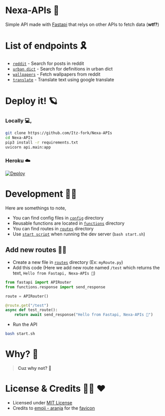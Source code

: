 # Nexa-APIs 🌊

Simple API made with [Fastapi](https://fastapi.tiangolo.com/) that relys on other APIs to fetch data (**wtf?**)


# List of endpoints 🎗️

- [`reddit`](api/routes/reddit.py) - Search for posts in reddit
- [`urban dict`](api/routes/urbandict.py) - Search for definitions in urban dict
- [`wallpapers`](api/routes/wallpapers.py) - Fetch wallpapers from reddit
- [`translate`](api/routes/translate.py) - Translate text using google translate


# Deploy it! 🪐

### Locally 💻,
```sh
git clone https://github.com/Itz-fork/Nexa-APIs
cd Nexa-APIs
pip3 install -r requirements.txt
uvicorn api.main:app
```

### Heroku ☁️
[![Deploy](https://www.herokucdn.com/deploy/button.svg)](https://heroku.com/deploy?template=https://github.com/Itz-fork/Nexa-APIs)


# Development 🧑‍💻

Here are somethings to note,

- You can find config files in [`config`](api/config) directory
- Reusable functions are located in [`functions`](api/functions) directory
- You can find routes in [`routes`](api/routes) directory
- Use [`start script`](start.sh) when running the dev server (`bash start.sh`)

## Add new routes 👨‍🎨
- Create a new file in [`routes`](api/routes) directory (Ex: `myRoute.py`)
- Add this code (Here we add new route named `/test` which returns the text, `Hello from Fastapi, Nexa-APIs 🌊`)
```python
from fastapi import APIRouter
from functions.response import send_response

route = APIRouter()

@route.get("/test")
async def test_route():
    return await send_response("Hello from Fastapi, Nexa-APIs 🌊")
```
- Run the API
```sh
bash start.sh
```


# Why? 🤔

> __**Cuz why not? 🎾**__


# License & Credits 👮‍♂️ ♥️

- Licensed under [MIT License](LICENSE)
- Credits to [emoji - aranja](https://emoji.aranja.com/) for the [favicon](favicon.ico)